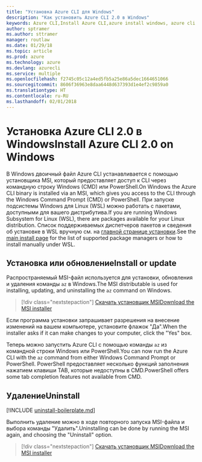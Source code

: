 ```yaml
---
title: "Установка Azure CLI для Windows"
description: "Как установить Azure CLI 2.0 в Windows"
keywords: Azure CLI,Install Azure CLI,azure install windows, azure cli windows, azure windows
author: sptramer
ms.author: sttramer
manager: routlaw
ms.date: 01/29/18
ms.topic: article
ms.prod: azure
ms.technology: azure
ms.devlang: azurecli
ms.service: multiple
ms.openlocfilehash: f2745c05c12a4ed5fb5a25e86a5dec1664651066
ms.sourcegitcommit: 8606f36963e8daa6448d637393d1e4ef2c9859a0
ms.translationtype: HT
ms.contentlocale: ru-RU
ms.lasthandoff: 02/01/2018
---
```

# <a name="install-azure-cli-20-on-windows"></a><span data-ttu-id="b500b-104">Установка Azure CLI 2.0 в Windows</span><span class="sxs-lookup"><span data-stu-id="b500b-104">Install Azure CLI 2.0 on Windows</span></span>

<span data-ttu-id="b500b-105">В Windows двоичный файл Azure CLI устанавливается с помощью установщика MSI, который предоставляет доступ к CLI через командную строку Windows (CMD) или PowerShell.</span><span class="sxs-lookup"><span data-stu-id="b500b-105">On Windows the Azure CLI binary is installed via an MSI, which gives you access to the CLI through the Windows Command Prompt (CMD) or PowerShell.</span></span>
<span data-ttu-id="b500b-106">При запуске подсистемы Windows для Linux (WSL) можно работать с пакетами, доступными для вашего дистрибутива.</span><span class="sxs-lookup"><span data-stu-id="b500b-106">If you are running Windows Subsystem for Linux (WSL), there are packages available for your Linux distribution.</span></span> <span data-ttu-id="b500b-107">Список поддерживаемых диспетчеров пакетов и сведения об установке в WSL вручную см. на [главной странице установки](install-azure-cli.md).</span><span class="sxs-lookup"><span data-stu-id="b500b-107">See the [main install page](install-azure-cli.md) for the list of supported package managers or how to install manually under WSL.</span></span>

## <a name="install-or-update"></a><span data-ttu-id="b500b-108">Установка или обновление</span><span class="sxs-lookup"><span data-stu-id="b500b-108">Install or update</span></span>

<span data-ttu-id="b500b-109">Распространяемый MSI-файл используется для установки, обновления и удаления команды `az` в Windows.</span><span class="sxs-lookup"><span data-stu-id="b500b-109">The MSI distributable is used for installing, updating, and uninstalling the `az` command on Windows.</span></span>

> [!div class="nextstepaction"]
> [<span data-ttu-id="b500b-110">Скачать установщик MSI</span><span class="sxs-lookup"><span data-stu-id="b500b-110">Download the MSI installer</span></span>](https://aka.ms/InstallAzureCliWindows)

<span data-ttu-id="b500b-111">Если программа установки запрашивает разрешения на внесение изменений на вашем компьютере, установите флажок "Да".</span><span class="sxs-lookup"><span data-stu-id="b500b-111">When the installer asks if it can make changes to your computer, click the "Yes" box.</span></span>

<span data-ttu-id="b500b-112">Теперь можно запустить Azure CLI с помощью команды `az` из командной строки Windows или PowerShell.</span><span class="sxs-lookup"><span data-stu-id="b500b-112">You can now run the Azure CLI with the `az` command from either Windows Command Prompt or PowerShell.</span></span> <span data-ttu-id="b500b-113">PowerShell предоставляет несколько функций заполнения нажатием клавиши TAB, которые недоступны в CMD.</span><span class="sxs-lookup"><span data-stu-id="b500b-113">PowerShell offers some tab completion features not available from CMD.</span></span>

## <a name="uninstall"></a><span data-ttu-id="b500b-114">Удаление</span><span class="sxs-lookup"><span data-stu-id="b500b-114">Uninstall</span></span>

[!INCLUDE [uninstall-boilerplate.md](includes/uninstall-boilerplate.md)]

<span data-ttu-id="b500b-115">Выполнить удаление можно в ходе повторного запуска MSI-файла и выбора команды "Удалить".</span><span class="sxs-lookup"><span data-stu-id="b500b-115">Uninstalling can be done by running the MSI again, and choosing the "Uninstall" option.</span></span> 

> [!div class="nextstepaction"]
> [<span data-ttu-id="b500b-116">Скачать установщик MSI</span><span class="sxs-lookup"><span data-stu-id="b500b-116">Download the MSI installer</span></span>](https://aka.ms/InstallAzureCliWindows)